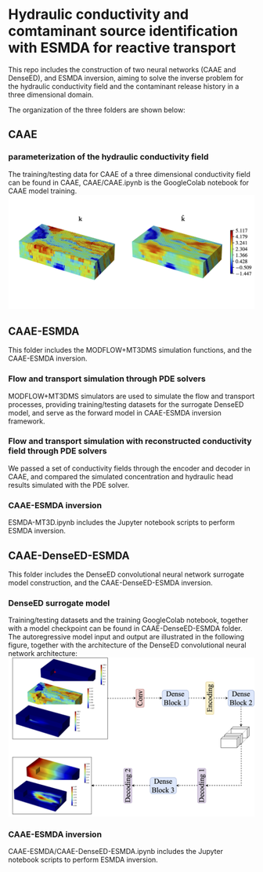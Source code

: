 # Hydraulic conductivity and comtaminant source identification with ESMDA for reactive transport

This repo includes the construction of two neural networks (CAAE and DenseED), and ESMDA inversion, aiming to solve the inverse problem for the hydraulic conductivity field and the contaminant release history in a three dimensional domain. 
 
The organization of the three folders are shown below: 
## CAAE
### parameterization of the hydraulic conductivity field
The training/testing data for CAAE of a three dimensional conductivity field can be found in CAAE, CAAE/CAAE.ipynb is the GoogleColab notebook for CAAE model training.
![](images/CAAE_test.png?raw=true)

## CAAE-ESMDA
This folder includes the MODFLOW+MT3DMS simulation functions, and the CAAE-ESMDA inversion.

### Flow and transport simulation through PDE solvers
MODFLOW+MT3DMS simulators are used to simulate the flow and transport processes, providing training/testing datasets for the surrogate DenseED model, and serve as the forward model in CAAE-ESMDA inversion framework.

### Flow and transport simulation with reconstructed conductivity field through PDE solvers
We passed a set of conductivity fields through the encoder and decoder in CAAE, and compared the simulated concentration and hydraulic head results simulated with the PDE solver.

### CAAE-ESMDA inversion
ESMDA-MT3D.ipynb includes the Jupyter notebook scripts to perform ESMDA inversion.

## CAAE-DenseED-ESMDA
This folder includes the DenseED convolutional neural network surrogate model construction, and the CAAE-DenseED-ESMDA inversion.

### DenseED surrogate model
Training/testing datasets and the training GoogleColab notebook, together with a model checkpoint can be found in CAAE-DenseED-ESMDA folder.
The autoregressive model input and output are illustrated in the following figure, together with the architecture of the DenseED convolutional neural network architecture:
![](images/denseED_arch.png?raw=true)
### CAAE-ESMDA inversion
CAAE-ESMDA/CAAE-DenseED-ESMDA.ipynb includes the Jupyter notebook scripts to perform ESMDA inversion.




